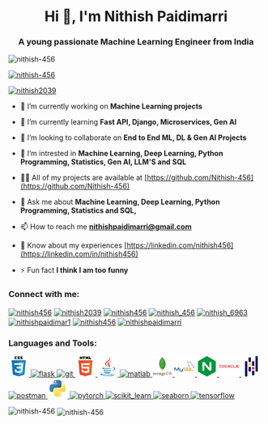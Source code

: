 <h1 align="center">Hi 👋, I'm Nithish Paidimarri</h1>
<h3 align="center">A young passionate Machine Learning Engineer from India</h3>

<p align="left"> <img src="https://komarev.com/ghpvc/?username=nithish-456&label=Profile%20views&color=0e75b6&style=flat" alt="nithish-456" /> </p>

<p align="left"> <a href="https://github.com/ryo-ma/github-profile-trophy"><img src="https://github-profile-trophy.vercel.app/?username=nithish-456" alt="nithish-456" /></a> </p>

<p align="left"> <a href="https://twitter.com/nithish2039" target="blank"><img src="https://img.shields.io/twitter/follow/nithish2039?logo=twitter&style=for-the-badge" alt="nithish2039" /></a> </p>

- 🔭 I’m currently working on **Machine Learning projects**

- 🌱 I’m currently learning **Fast API, Django, Microservices, Gen AI**

- 👯 I’m looking to collaborate on **End to End ML, DL & Gen AI Projects**

- 🤝 I’m intrested in **Machine Learning, Deep Learning, Python Programming, Statistics, Gen AI, LLM'S and SQL**

- 👨‍💻 All of my projects are available at [https://github.com/Nithish-456](https://github.com/Nithish-456)

- 💬 Ask me about **Machine Learning, Deep Learning, Python Programming, Statistics and SQL,**

- 📫 How to reach me **nithishpaidimarri@gmail.com**

- 📄 Know about my experiences [https://linkedin.com/nithish456](https://linkedin.com/in/nithish456)

- ⚡ Fun fact **I think I am too funny**

<h3 align="left">Connect with me:</h3>
<p align="left">
<a href="https://dev.to/nithish456" target="blank"><img align="center" src="https://raw.githubusercontent.com/rahuldkjain/github-profile-readme-generator/master/src/images/icons/Social/devto.svg" alt="nithish456" height="30" width="40" /></a>
<a href="https://twitter.com/nithish2039" target="blank"><img align="center" src="https://raw.githubusercontent.com/rahuldkjain/github-profile-readme-generator/master/src/images/icons/Social/twitter.svg" alt="nithish2039" height="30" width="40" /></a>
<a href="https://linkedin.com/in/nithish456" target="blank"><img align="center" src="https://raw.githubusercontent.com/rahuldkjain/github-profile-readme-generator/master/src/images/icons/Social/linked-in-alt.svg" alt="nithish456" height="30" width="40" /></a>
<a href="https://kaggle.com/nithish_456" target="blank"><img align="center" src="https://raw.githubusercontent.com/rahuldkjain/github-profile-readme-generator/master/src/images/icons/Social/kaggle.svg" alt="nithish_456" height="30" width="40" /></a>
<a href="https://instagram.com/nithish_6963" target="blank"><img align="center" src="https://raw.githubusercontent.com/rahuldkjain/github-profile-readme-generator/master/src/images/icons/Social/instagram.svg" alt="nithish_6963" height="30" width="40" /></a>
<a href="https://www.hackerrank.com/nithishpaidimar1" target="blank"><img align="center" src="https://raw.githubusercontent.com/rahuldkjain/github-profile-readme-generator/master/src/images/icons/Social/hackerrank.svg" alt="nithishpaidimar1" height="30" width="40" /></a>
<a href="https://www.leetcode.com/nithish456" target="blank"><img align="center" src="https://raw.githubusercontent.com/rahuldkjain/github-profile-readme-generator/master/src/images/icons/Social/leet-code.svg" alt="nithish456" height="30" width="40" /></a>
<a href="https://auth.geeksforgeeks.org/user/nithishpaidimarri" target="blank"><img align="center" src="https://raw.githubusercontent.com/rahuldkjain/github-profile-readme-generator/master/src/images/icons/Social/geeks-for-geeks.svg" alt="nithishpaidimarri" height="30" width="40" /></a>
</p>

<h3 align="left">Languages and Tools:</h3>
<p align="left"> <a href="https://www.w3schools.com/css/" target="_blank" rel="noreferrer"> <img src="https://raw.githubusercontent.com/devicons/devicon/master/icons/css3/css3-original-wordmark.svg" alt="css3" width="40" height="40"/> </a>  <a href="https://flask.palletsprojects.com/" target="_blank" rel="noreferrer"> <img src="https://www.vectorlogo.zone/logos/pocoo_flask/pocoo_flask-icon.svg" alt="flask" width="40" height="40"/> </a> <a href="https://git-scm.com/" target="_blank" rel="noreferrer"> <img src="https://www.vectorlogo.zone/logos/git-scm/git-scm-icon.svg" alt="git" width="40" height="40"/> </a> <a href="https://www.w3.org/html/" target="_blank" rel="noreferrer"> <img src="https://raw.githubusercontent.com/devicons/devicon/master/icons/html5/html5-original-wordmark.svg" alt="html5" width="40" height="40"/> </a> <a href="https://www.java.com" target="_blank" rel="noreferrer"> <img src="https://raw.githubusercontent.com/devicons/devicon/master/icons/java/java-original.svg" alt="java" width="40" height="40"/> </a> <a href="https://www.mathworks.com/" target="_blank" rel="noreferrer"> <img src="https://upload.wikimedia.org/wikipedia/commons/2/21/Matlab_Logo.png" alt="matlab" width="40" height="40"/> </a> <a href="https://www.mongodb.com/" target="_blank" rel="noreferrer"> <img src="https://raw.githubusercontent.com/devicons/devicon/master/icons/mongodb/mongodb-original-wordmark.svg" alt="mongodb" width="40" height="40"/> </a> <a href="https://www.mysql.com/" target="_blank" rel="noreferrer"> <img src="https://raw.githubusercontent.com/devicons/devicon/master/icons/mysql/mysql-original-wordmark.svg" alt="mysql" width="40" height="40"/> </a> <a href="https://www.nginx.com" target="_blank" rel="noreferrer"> <img src="https://raw.githubusercontent.com/devicons/devicon/master/icons/nginx/nginx-original.svg" alt="nginx" width="40" height="40"/> </a> <a href="https://www.oracle.com/" target="_blank" rel="noreferrer"> <img src="https://raw.githubusercontent.com/devicons/devicon/master/icons/oracle/oracle-original.svg" alt="oracle" width="40" height="40"/> </a> <a href="https://pandas.pydata.org/" target="_blank" rel="noreferrer"> <img src="https://raw.githubusercontent.com/devicons/devicon/2ae2a900d2f041da66e950e4d48052658d850630/icons/pandas/pandas-original.svg" alt="pandas" width="40" height="40"/> </a> <a href="https://postman.com" target="_blank" rel="noreferrer"> <img src="https://www.vectorlogo.zone/logos/getpostman/getpostman-icon.svg" alt="postman" width="40" height="40"/> </a> <a href="https://www.python.org" target="_blank" rel="noreferrer"> <img src="https://raw.githubusercontent.com/devicons/devicon/master/icons/python/python-original.svg" alt="python" width="40" height="40"/> </a> <a href="https://pytorch.org/" target="_blank" rel="noreferrer"> <img src="https://www.vectorlogo.zone/logos/pytorch/pytorch-icon.svg" alt="pytorch" width="40" height="40"/> </a> <a href="https://scikit-learn.org/" target="_blank" rel="noreferrer"> <img src="https://upload.wikimedia.org/wikipedia/commons/0/05/Scikit_learn_logo_small.svg" alt="scikit_learn" width="40" height="40"/> </a> <a href="https://seaborn.pydata.org/" target="_blank" rel="noreferrer"> <img src="https://seaborn.pydata.org/_images/logo-mark-lightbg.svg" alt="seaborn" width="40" height="40"/> </a> <a href="https://www.tensorflow.org" target="_blank" rel="noreferrer"> <img src="https://www.vectorlogo.zone/logos/tensorflow/tensorflow-icon.svg" alt="tensorflow" width="40" height="40"/> </a> </p>

<p><img align="left" src="https://github-readme-stats.vercel.app/api/top-langs?username=nithish-456&show_icons=true&locale=en&layout=compact" alt="nithish-456" /></p>

<p>&nbsp;<img align="center" src="https://github-readme-stats.vercel.app/api?username=nithish-456&show_icons=true&locale=en" alt="nithish-456" /></p>



<!---
Nithish-456/Nithish-456 is a ✨ special ✨ repository because its `README.md` (this file) appears on your GitHub profile.
You can click the Preview link to take a look at your changes.
--->
